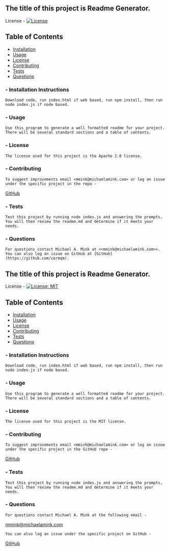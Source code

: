 ## The title of this project is Readme Generator.
        
License - [![License](https://img.shields.io/badge/License-Apache%202.0-blue.svg)](https://opensource.org/licenses/Apache-2.0)

## Table of Contents 
* [Installation](#Installation-instructions) 
* [Usage](#Usage) 
* [License](#License)
* [Contributing](#Contributing)
* [Tests](#Tests)
* [Questions](Questions)


### - Installation Instructions
    Download code, run index.html if web based, run npm install, then run node index.js if node based.

### - Usage
    Use this program to generate a well formatted readme for your project.  There will be several standard sections and a table of contents.

### - License
    The license used for this project is the Apache 2.0 license.

### - Contributing
    To suggest improvements email <mmink@michaelamink.com> or log an issue under the specific project in the repo - 
[GitHub](https://github.com/cermqm)

### - Tests
    Test this project by running node index.js and answering the prompts.  You will then review the readme.md and determine if it meets your needs.

### - Questions
    For questions contact Michael A. Mink at <<mmink@michaelamink.com>>.
    You can also log an issue on GitHub at [GitHub](https://github.com/cermqm).


## The title of this project is Readme Generator.
        
License - [![License: MIT](https://img.shields.io/badge/License-MIT-yellow.svg)](https://opensource.org/licenses/MIT)

## Table of Contents 
* [Installation](#Installation-instructions) 
* [Usage](#Usage) 
* [License](#License)
* [Contributing](#Contributing)
* [Tests](#Tests)
* [Questions](Questions)


### - Installation Instructions
    Download code, run index.html if web based, run npm install, then run node index.js if node based.

### - Usage
    Use this program to generate a well formatted readme for your project.  There will be several standard sections and a table of contents.

### - License
    The license used for this project is the MIT license.

### - Contributing
    To suggest improvements email <mmink@michaelamink.com> or log an issue under the specific project in the GitHub repo - 
[GitHub](https://github.com/cermqm)

### - Tests
    Test this project by running node index.js and answering the prompts.  You will then review the readme.md and determine if it meets your needs.

### - Questions
    For questions contact Michael A. Mink at the following email -

<mmink@michaelamink.com>

    You can also log an issue under the specific project on GitHub - 

[GitHub](https://github.com/cermqm)


